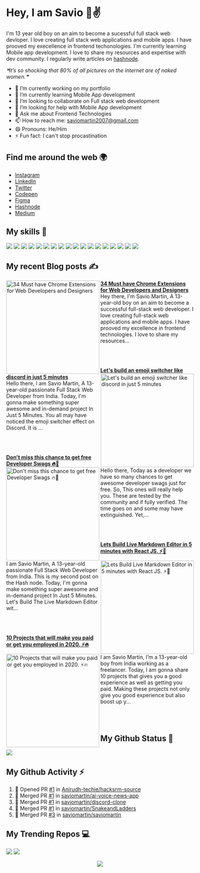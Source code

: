 # Hey, I am Savio 👋✌️
I'm 13 year old boy on an aim to become a sucessful full stack web devloper. I love creating full stack web applications and mobile apps. I have prooved my execellence in frontend techonologies. I'm currently learning Mobile app development. I love to share my resources and expertise with dev community. I regularly write articles on [hashnode](https://savio.xyz/).

<!--STARTS_HERE_QUOTE_README-->
<i>❝It’s so shocking that 80% of all pictures on the internet are of naked women.❞</i>
<!--ENDS_HERE_QUOTE_README-->

- 🔭 I’m currently working on my portfolio
- 🌱 I’m currently learning Mobile App development
- 👯 I’m looking to collaborate on Full stack web development
- 🤔 I’m looking for help with Mobile App development
- 💬 Ask me about Frontend Technologies
- 📫 How to reach me: saviomartin2007@gmail.com
- 😄 Pronouns: He/Him
- ⚡ Fun fact: I can't stop procastination
</samp>

## Find me around the web 🌍
- [Instagram](https://www.instagram.com/teen_developer/)
- [LinkedIn](linkedin.com/in/saviomartin)
- [Twitter](https://twitter.com/saviomartin7)
- [Codepen](https://codepen.io/saviomartin/)
- [Figma](https://www.figma.com/@savio)
- [Hashnode](https://hashnode.com/@saviomartin)
- [Medium](https://medium.com/@saviomartin)

## My skills 🚀

![](https://img.shields.io/badge/HTML5-E34F26?style=for-the-badge&logo=html5&logoColor=white)
![](https://img.shields.io/badge/JavaScript-F7DF1E?style=for-the-badge&logo=javascript&logoColor=black)
![](https://img.shields.io/badge/Node.js-43853D?style=for-the-badge&logo=node.js&logoColor=white)
![](https://img.shields.io/badge/CSS3-1572B6?style=for-the-badge&logo=css3&logoColor=white)
![](https://img.shields.io/badge/Sass-CC6699?style=for-the-badge&logo=sass&logoColor=white)
![](https://img.shields.io/badge/Markdown-000000?style=for-the-badge&logo=markdown&logoColor=white)
![](https://img.shields.io/badge/Express.js-404D59?style=for-the-badge)
![](https://img.shields.io/badge/React-20232A?style=for-the-badge&logo=react&logoColor=61DAFB)
![](https://img.shields.io/badge/Tailwind_CSS-38B2AC?style=for-the-badge&logo=tailwind-css&logoColor=white)
![](https://img.shields.io/badge/Bootstrap-563D7C?style=for-the-badge&logo=bootstrap&logoColor=white)
![](https://img.shields.io/badge/Material--UI-0081CB?style=for-the-badge&logo=material-ui&logoColor=white)
![](https://img.shields.io/badge/Redux-593D88?style=for-the-badge&logo=redux&logoColor=white)
![](https://img.shields.io/badge/jQuery-0769AD?style=for-the-badge&logo=jquery&logoColor=white)
![](https://img.shields.io/badge/Netlify-00C7B7?style=for-the-badge&logo=netlify&logoColor=white)
![](https://img.shields.io/badge/MongoDB-4EA94B?style=for-the-badge&logo=mongodb&logoColor=white)
![](https://img.shields.io/badge/Heroku-430098?style=for-the-badge&logo=heroku&logoColor=white)
![](https://img.shields.io/badge/Google_Cloud-4285F4?style=for-the-badge&logo=google-cloud&logoColor=white)
![](https://img.shields.io/badge/figma-0AC97F?style=for-the-badge&logo=figma&logoColor=white)

## My recent Blog posts ✍️
<!-- HASHNODE_BLOG:START -->
<p align="left">
<a href="https://saviomartin.hashnode.dev/34-must-have-chrome-extensions-for-web-developers-and-designers-ckis8i7mg00xe33s11pmvg0bq" title="34 Must have Chrome Extensions for Web Developers and Designers"><img src="https://cdn.hashnode.com/res/hashnode/image/upload/v1607831823773/g1VDUMIs0.png" alt="34 Must have Chrome Extensions for Web Developers and Designers" width="250px" align="left" /></a>
<a href="https://saviomartin.hashnode.dev/34-must-have-chrome-extensions-for-web-developers-and-designers-ckis8i7mg00xe33s11pmvg0bq" title="34 Must have Chrome Extensions for Web Developers and Designers"><strong>34 Must have Chrome Extensions for Web Developers and Designers</strong></a>
<br/> Hey there, I'm Savio Martin, A 13-year-old boy on an aim to become a successful full-stack web developer. I love creating full-stack web applications and mobile apps. I have prooved my excellence in frontend technologies. I love to share my resources... </p> <br/> <br/>
<p align="left">
<a href="https://saviomartin.hashnode.dev/lets-build-an-emoji-switcher-like-discord-in-just-5-minutes-ckhxfzum90009ews1445p8wfn" title="Let's build an emoji switcher like discord in just 5 minutes"><img src="https://cdn.hashnode.com/res/hashnode/image/upload/v1606306448249/ElsqC30nK.gif" alt="Let's build an emoji switcher like discord in just 5 minutes" width="250px" align="right" /></a>
<a href="https://saviomartin.hashnode.dev/lets-build-an-emoji-switcher-like-discord-in-just-5-minutes-ckhxfzum90009ews1445p8wfn" title="Let's build an emoji switcher like discord in just 5 minutes"><strong>Let's build an emoji switcher like discord in just 5 minutes</strong></a>
<br/> Hello there, I am Savio Martin, A 13-year-old passionate Full Stack Web Developer from India. Today, I'm gonna make something super awesome and in-demand project In Just 5 Minutes.
You all may have noticed the emoji switcher effect on Discord. It is ... </p> <br/> <br/>
<p align="left">
<a href="https://saviomartin.hashnode.dev/dont-miss-this-chance-to-get-free-developer-swags-ckhvfarvz03cxgms19zgl0oig" title="Don't miss this chance to get free Developer Swags  🔥🎁"><img src="https://cdn.hashnode.com/res/hashnode/image/upload/v1606188703215/ZLGPQe5fU.png" alt="Don't miss this chance to get free Developer Swags  🔥🎁" width="250px" align="left" /></a>
<a href="https://saviomartin.hashnode.dev/dont-miss-this-chance-to-get-free-developer-swags-ckhvfarvz03cxgms19zgl0oig" title="Don't miss this chance to get free Developer Swags  🔥🎁"><strong>Don't miss this chance to get free Developer Swags  🔥🎁</strong></a>
<br/> Hello there, Today as a developer we have so many chances to get awesome developer swags just for free. So, This ones will really help you. These are tested by the community and if fully verified. The time goes on and some may have extinguished. Yet,... </p> <br/> <br/>
<p align="left">
<a href="https://saviomartin.hashnode.dev/lets-build-live-markdown-editor-in-5-minutes-with-react-js-ckhtz78ry01mh3bs1154x3mz2" title="Lets Build Live Markdown Editor in 5 minutes with React JS. ⚡🚀"><img src="https://cdn.hashnode.com/res/hashnode/image/upload/v1604912396178/ZkHDBHoHt.png" alt="Lets Build Live Markdown Editor in 5 minutes with React JS. ⚡🚀" width="250px" align="right" /></a>
<a href="https://saviomartin.hashnode.dev/lets-build-live-markdown-editor-in-5-minutes-with-react-js-ckhtz78ry01mh3bs1154x3mz2" title="Lets Build Live Markdown Editor in 5 minutes with React JS. ⚡🚀"><strong>Lets Build Live Markdown Editor in 5 minutes with React JS. ⚡🚀</strong></a>
<br/> I am Savio Martin,  A 13-year-old passionate Full Stack Web Developer from India. This is my second post on the Hash node. Today, I'm gonna make something super awesome and in-demand project In Just 5 Minutes.
Let's Build The Live Markdown Editor wit... </p> <br/> <br/>
<p align="left">
<a href="https://saviomartin.hashnode.dev/10-projects-that-make-you-employed-in-2020-ckh68cp8z0bmd39s14um9amgj" title="10 Projects that will make you paid or get you employed in 2020. ⚡🔥"><img src="https://cdn.hashnode.com/res/hashnode/image/upload/v1604665380642/C9OioaTvX.png" alt="10 Projects that will make you paid or get you employed in 2020. ⚡🔥" width="250px" align="left" /></a>
<a href="https://saviomartin.hashnode.dev/10-projects-that-make-you-employed-in-2020-ckh68cp8z0bmd39s14um9amgj" title="10 Projects that will make you paid or get you employed in 2020. ⚡🔥"><strong>10 Projects that will make you paid or get you employed in 2020. ⚡🔥</strong></a>
<br/> I am Savio Martin, I’m a 13-year-old boy from India working as a freelancer. Today, I am gonna share 10 projects that gives you a good experience as well as getting you paid. Making these projects not only give you good experience but also boost up y... </p> <br/> <br/>
<!-- HASHNODE_BLOG:END -->

## My Github Status 🦸
![](https://github-readme-stats.vercel.app/api?username=saviomartin&bg_color=45,fc00ff,00dbde&title_color=fff&text_color=fff)

## My Github Activity ⚡
<!--START_SECTION:activity-->
1. 💪 Opened PR [#1](https://github.com/Anirudh-techie/hacksrm-source/pull/1) in [Anirudh-techie/hacksrm-source](https://github.com/Anirudh-techie/hacksrm-source)
2. 🎉 Merged PR [#1](https://github.com/saviomartin/ai-voice-news-app/pull/1) in [saviomartin/ai-voice-news-app](https://github.com/saviomartin/ai-voice-news-app)
3. 🎉 Merged PR [#1](https://github.com/saviomartin/discord-clone/pull/1) in [saviomartin/discord-clone](https://github.com/saviomartin/discord-clone)
4. 🎉 Merged PR [#1](https://github.com/saviomartin/SnakeandLadders/pull/1) in [saviomartin/SnakeandLadders](https://github.com/saviomartin/SnakeandLadders)
5. 🎉 Merged PR [#3](https://github.com/saviomartin/saviomartin/pull/3) in [saviomartin/saviomartin](https://github.com/saviomartin/saviomartin)
<!--END_SECTION:activity-->

## My Trending Repos 💻
![](https://github-readme-stats.vercel.app/api/pin/?username=saviomartin&repo=ai-voice-news-app&bg_color=45,fc00ff,00dbde&title_color=fff&text_color=fff)
![](https://github-readme-stats.vercel.app/api/pin/?username=saviomartin&repo=ludo&bg_color=45,fc00ff,00dbde&title_color=fff&text_color=fff)

<p align='center'><img src='https://visitor-badge.laobi.icu/badge?page_id=saviomartin'></p>
